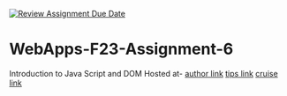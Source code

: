 [![Review Assignment Due Date](https://classroom.github.com/assets/deadline-readme-button-24ddc0f5d75046c5622901739e7c5dd533143b0c8e959d652212380cedb1ea36.svg)](https://classroom.github.com/a/b9NC0g7h)
# WebApps-F23-Assignment-6
Introduction to Java Script and DOM
Hosted at- [author link](https://44-563-webapps-f23.github.io/44563-webapps-f23-assignment6-satwik1618/author.html)
[tips link](https://44-563-webapps-f23.github.io/44563-webapps-f23-assignment6-satwik1618/tips.html)
[cruise link](https://44-563-webapps-f23.github.io/44563-webapps-f23-assignment6-satwik1618/cruise.html)

